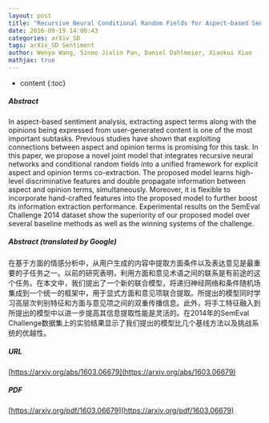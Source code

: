 ```yaml
---
layout: post
title: "Recursive Neural Conditional Random Fields for Aspect-based Sentiment Analysis"
date: 2016-09-19 14:00:43
categories: arXiv_SD
tags: arXiv_SD Sentiment
author: Wenya Wang, Sinno Jialin Pan, Daniel Dahlmeier, Xiaokui Xiao
mathjax: true
---
```


* content
{:toc}

##### Abstract
In aspect-based sentiment analysis, extracting aspect terms along with the opinions being expressed from user-generated content is one of the most important subtasks. Previous studies have shown that exploiting connections between aspect and opinion terms is promising for this task. In this paper, we propose a novel joint model that integrates recursive neural networks and conditional random fields into a unified framework for explicit aspect and opinion terms co-extraction. The proposed model learns high-level discriminative features and double propagate information between aspect and opinion terms, simultaneously. Moreover, it is flexible to incorporate hand-crafted features into the proposed model to further boost its information extraction performance. Experimental results on the SemEval Challenge 2014 dataset show the superiority of our proposed model over several baseline methods as well as the winning systems of the challenge.

##### Abstract (translated by Google)
在基于方面的情感分析中，从用户生成的内容中提取方面条件以及表达意见是最重要的子任务之一。以前的研究表明，利用方面和意见术语之间的联系是有前途的这个任务。在本文中，我们提出了一个新的联合模型，将递归神经网络和条件随机场集成到一个统一的框架中，用于显式方面和意见项联合提取。所提出的模型同时学习高层次判别特征和方面与意见项之间的双重传播信息。此外，将手工特征融入到所提出的模型中以进一步提高其信息提取性能是灵活的。在2014年的SemEval Challenge数据集上的实验结果显示了我们提出的模型比几个基线方法以及挑战系统的优越性。

##### URL
[https://arxiv.org/abs/1603.06679](https://arxiv.org/abs/1603.06679)

##### PDF
[https://arxiv.org/pdf/1603.06679](https://arxiv.org/pdf/1603.06679)

